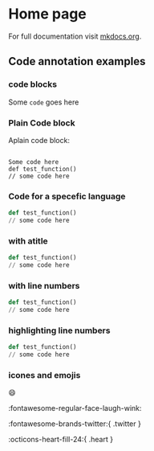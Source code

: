 # Home page

For full documentation visit [mkdocs.org](https://www.mkdocs.org).

## Code annotation examples

### code blocks

Some `code` goes here

### Plain Code block
Aplain code block:

```

Some code here
def test_function()
// some code here
```

### Code for a specefic language

```py
def test_function()
// some code here
```

### with atitle

```py title="bubble.py"
def test_function()
// some code here
```

### with line numbers

```py linenums="1"
def test_function()
// some code here
```

### highlighting line numbers

```py hl_lines="2 3"
def test_function()
// some code here
```

### icones and emojis

:smile:

:fontawesome-regular-face-laugh-wink:

:fontawesome-brands-twitter:{ .twitter }

:octicons-heart-fill-24:{ .heart }